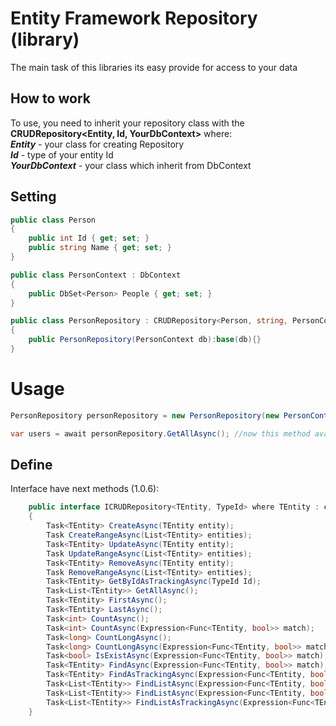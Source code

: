 # Entity Framework Repository (library)

The main task of this libraries its easy provide for access to your data

## How to work
To use, you need to inherit your repository class with the **CRUDRepository<Entity, Id, YourDbContext>** where:  
***Entity*** - your class for creating Repository  
***Id*** - type of your entity Id  
***YourDbContext*** - your class which inherit from DbContext

## Setting

```csharp
public class Person
{
    public int Id { get; set; }
    public string Name { get; set; }
}
```

```csharp
public class PersonContext : DbContext
{
    public DbSet<Person> People { get; set; }
}
```

```csharp
public class PersonRepository : CRUDRepository<Person, string, PersonContext>
{
    public PersonRepository(PersonContext db):base(db){}
}
```

# Usage

```csharp
PersonRepository personRepository = new PersonRepository(new PersonContext());

var users = await personRepository.GetAllAsync(); //now this method available
```


## Define
Interface have next methods (1.0.6):
```csharp
    public interface ICRUDRepository<TEntity, TypeId> where TEntity : class
    {
        Task<TEntity> CreateAsync(TEntity entity);
        Task CreateRangeAsync(List<TEntity> entities);
        Task<TEntity> UpdateAsync(TEntity entity);
        Task UpdateRangeAsync(List<TEntity> entities);
        Task<TEntity> RemoveAsync(TEntity entity);
        Task RemoveRangeAsync(List<TEntity> entities);
        Task<TEntity> GetByIdAsTrackingAsync(TypeId Id);
        Task<List<TEntity>> GetAllAsync();
        Task<TEntity> FirstAsync();
        Task<TEntity> LastAsync();
        Task<int> CountAsync();
        Task<int> CountAsync(Expression<Func<TEntity, bool>> match);
        Task<long> CountLongAsync();
        Task<long> CountLongAsync(Expression<Func<TEntity, bool>> match);
        Task<bool> IsExistAsync(Expression<Func<TEntity, bool>> match);
        Task<TEntity> FindAsync(Expression<Func<TEntity, bool>> match);
        Task<TEntity> FindAsTrackingAsync(Expression<Func<TEntity, bool>> match);
        Task<List<TEntity>> FindListAsync(Expression<Func<TEntity, bool>> match);
        Task<List<TEntity>> FindListAsync(Expression<Func<TEntity, bool>> match, int count, int skip);
        Task<List<TEntity>> FindListAsTrackingAsync(Expression<Func<TEntity, bool>> match);
    }
```

